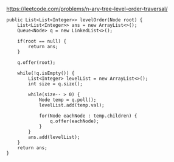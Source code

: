 https://leetcode.com/problems/n-ary-tree-level-order-traversal/

    public List<List<Integer>> levelOrder(Node root) {
        List<List<Integer>> ans = new ArrayList<>();
        Queue<Node> q = new LinkedList<>();
        
        if(root == null) {
            return ans;
        }
        
        q.offer(root);
        
        while(!q.isEmpty()) {
            List<Integer> levelList = new ArrayList<>();
            int size = q.size();
            
            while(size-- > 0) {
                Node temp = q.poll();
                levelList.add(temp.val);
                
                for(Node eachNode : temp.children) {
                    q.offer(eachNode);
                }
            }
            ans.add(levelList);
        }
        return ans;
    }